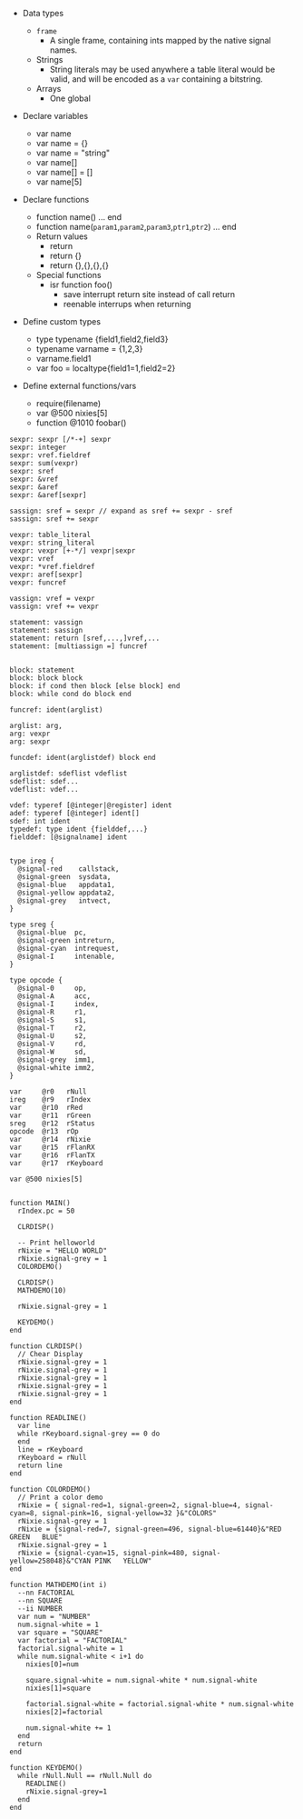 * Data types
  * `frame`
    * A single frame, containing ints mapped by the native signal names.
  * Strings
    * String literals may be used anywhere a table literal would be valid, and will be encoded as a `var` containing a bitstring.
  * Arrays
    * One global
* Declare variables
  * var name
  * var name = {}
  * var name = "string"
  * var name[]
  * var name[] = []
  * var name[5]

* Declare functions
  * function name() ... end
  * function name(`param1`,`param2`,`param3`,`ptr1`,`ptr2`) ... end
  * Return values
    * return
    * return {}
    * return {},{},{},{}
  * Special functions
    * isr function foo()
      * save interrupt return site instead of call return
      * reenable interrups when returning

* Define custom types
  * type typename {field1,field2,field3}
  * typename varname = {1,2,3}
  * varname.field1
  * var foo = localtype{field1=1,field2=2}

* Define external functions/vars
  * require(filename)
  * var @500 nixies[5]
  * function @1010 foobar()


```
sexpr: sexpr [/*-+] sexpr
sexpr: integer
sexpr: vref.fieldref
sexpr: sum(vexpr)
sexpr: sref
sexpr: &vref
sexpr: &aref
sexpr: &aref[sexpr]

sassign: sref = sexpr // expand as sref += sexpr - sref
sassign: sref += sexpr

vexpr: table_literal
vexpr: string_literal
vexpr: vexpr [+-*/] vexpr|sexpr
vexpr: vref
vexpr: *vref.fieldref
vexpr: aref[sexpr]
vexpr: funcref

vassign: vref = vexpr
vassign: vref += vexpr

statement: vassign
statement: sassign
statement: return [sref,...,]vref,...
statement: [multiassign =] funcref


block: statement
block: block block
block: if cond then block [else block] end
block: while cond do block end

funcref: ident(arglist)

arglist: arg,
arg: vexpr
arg: sexpr

funcdef: ident(arglistdef) block end

arglistdef: sdeflist vdeflist
sdeflist: sdef...
vdeflist: vdef...

vdef: typeref [@integer|@register] ident
adef: typeref [@integer] ident[]
sdef: int ident
typedef: type ident {fielddef,...}
fielddef: [@signalname] ident


```



```
type ireg {
  @signal-red    callstack,
  @signal-green  sysdata,
  @signal-blue   appdata1,
  @signal-yellow appdata2,
  @signal-grey   intvect,
}

type sreg {
  @signal-blue  pc,
  @signal-green intreturn,
  @signal-cyan  intrequest,
  @signal-I     intenable,
}

type opcode {
  @signal-0     op,
  @signal-A     acc,
  @signal-I     index,
  @signal-R     r1,
  @signal-S     s1,
  @signal-T     r2,
  @signal-U     s2,
  @signal-V     rd,
  @signal-W     sd,
  @signal-grey  imm1,
  @signal-white imm2,
}

var     @r0   rNull
ireg    @r9   rIndex
var     @r10  rRed
var     @r11  rGreen
sreg    @r12  rStatus
opcode  @r13  rOp
var     @r14  rNixie
var     @r15  rFlanRX
var     @r16  rFlanTX
var     @r17  rKeyboard

var @500 nixies[5]


function MAIN()
  rIndex.pc = 50

  CLRDISP()

  -- Print helloworld
  rNixie = "HELLO WORLD"
  rNixie.signal-grey = 1
  COLORDEMO()

  CLRDISP()
  MATHDEMO(10)

  rNixie.signal-grey = 1

  KEYDEMO()
end

function CLRDISP()
  // Chear Display
  rNixie.signal-grey = 1
  rNixie.signal-grey = 1
  rNixie.signal-grey = 1
  rNixie.signal-grey = 1
  rNixie.signal-grey = 1
end

function READLINE()
  var line
  while rKeyboard.signal-grey == 0 do
  end
  line = rKeyboard
  rKeyboard = rNull
  return line
end

function COLORDEMO()
  // Print a color demo
  rNixie = { signal-red=1, signal-green=2, signal-blue=4, signal-cyan=8, signal-pink=16, signal-yellow=32 }&"COLORS"
  rNixie.signal-grey = 1
  rNixie = {signal-red=7, signal-green=496, signal-blue=61440}&"RED GREEN   BLUE"
  rNixie.signal-grey = 1
  rNixie = {signal-cyan=15, signal-pink=480, signal-yellow=258048}&"CYAN PINK   YELLOW"
end

function MATHDEMO(int i)
  --nn FACTORIAL
  --nn SQUARE
  --ii NUMBER
  var num = "NUMBER"
  num.signal-white = 1
  var square = "SQUARE"
  var factorial = "FACTORIAL"
  factorial.signal-white = 1
  while num.signal-white < i+1 do
    nixies[0]=num

    square.signal-white = num.signal-white * num.signal-white
    nixies[1]=square

    factorial.signal-white = factorial.signal-white * num.signal-white
    nixies[2]=factorial

    num.signal-white += 1
  end
  return
end

function KEYDEMO()
  while rNull.Null == rNull.Null do
    READLINE()
    rNixie.signal-grey=1
  end
end
```
